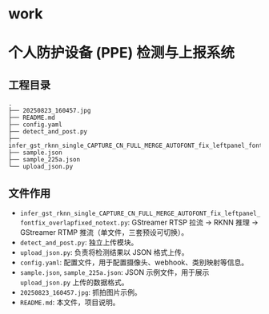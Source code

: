 # work

# 个人防护设备 (PPE) 检测与上报系统

## 工程目录

```
.
├── 20250823_160457.jpg
├── README.md
├── config.yaml
├── detect_and_post.py
├── infer_gst_rknn_single_CAPTURE_CN_FULL_MERGE_AUTOFONT_fix_leftpanel_fontfix_overlapfixed_notext.py
├── sample.json
├── sample_225a.json
└── upload_json.py
```

## 文件作用

  * `infer_gst_rknn_single_CAPTURE_CN_FULL_MERGE_AUTOFONT_fix_leftpanel_fontfix_overlapfixed_notext.py`: GStreamer RTSP 拉流 -\> RKNN 推理 -\> GStreamer RTMP 推流（单文件，三套预设可切换）。
  * `detect_and_post.py`: 独立上传模块。
  * `upload_json.py`: 负责将检测结果以 JSON 格式上传。
  * `config.yaml`: 配置文件，用于配置摄像头、webhook、类别映射等信息。
  * `sample.json`, `sample_225a.json`: JSON 示例文件，用于展示 `upload_json.py` 上传的数据格式。
  * `20250823_160457.jpg`: 抓拍图片示例。
  * `README.md`: 本文件，项目说明。
